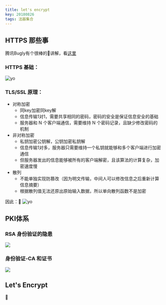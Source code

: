 ```yaml
---
title: let's encrypt
key: 20180826
tags: 法器集合
---
```


## HTTPS 那些事
腾讯Bugly有个很棒的讲解，看[这里](https://segmentfault.com/a/1190000004199917)

### HTTPS 基础：
![yo](http://i.imgur.com/0Mynsnm.gif)

### TLS/SSL 原理：
* 对称加密 
    * 同key加密同key解  
    * 信息传输1对1，需要共享相同的密码，密码的安全是保证信息安全的基础
    * 服务器和 N 个客户端通信，需要维持 N 个密码记录，且缺少修改密码的机制
* 非对称加密 
    * 私钥加密公钥解，公钥加密私钥解
    * 信息传输1对多，服务器只需要维持一个私钥就能够和多个客户端进行加密通信
    * 但服务器发出的信息能够被所有的客户端解密，且该算法的计算复杂，加密速度慢
* 散列 
    * 不能单独实现防篡改（因为明文传输，中间人可以修改信息之后重新计算信息摘要）
    * 根据散列值无法还原出原始输入数据，所以单向散列函数不是加密

因此：
![yo](http://i.imgur.com/2snzFs9.gif)

## PKI体系
### RSA 身份验证的隐患
![](http://i.imgur.com/69EUIf1.png)

### 身份验证-CA 和证书
![](http://i.imgur.com/cMUd921.png)

## Let's Encrypt

